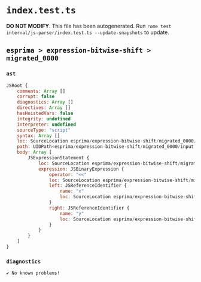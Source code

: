 # `index.test.ts`

**DO NOT MODIFY**. This file has been autogenerated. Run `rome test internal/js-parser/index.test.ts --update-snapshots` to update.

## `esprima > expression-bitwise-shift > migrated_0000`

### `ast`

```javascript
JSRoot {
	comments: Array []
	corrupt: false
	diagnostics: Array []
	directives: Array []
	hasHoistedVars: false
	integrity: undefined
	interpreter: undefined
	sourceType: "script"
	syntax: Array []
	loc: SourceLocation esprima/expression-bitwise-shift/migrated_0000/input.js 1:0-2:0
	path: UIDPath<esprima/expression-bitwise-shift/migrated_0000/input.js>
	body: Array [
		JSExpressionStatement {
			loc: SourceLocation esprima/expression-bitwise-shift/migrated_0000/input.js 1:0-1:6
			expression: JSBinaryExpression {
				operator: "<<"
				loc: SourceLocation esprima/expression-bitwise-shift/migrated_0000/input.js 1:0-1:6
				left: JSReferenceIdentifier {
					name: "x"
					loc: SourceLocation esprima/expression-bitwise-shift/migrated_0000/input.js 1:0-1:1 (x)
				}
				right: JSReferenceIdentifier {
					name: "y"
					loc: SourceLocation esprima/expression-bitwise-shift/migrated_0000/input.js 1:5-1:6 (y)
				}
			}
		}
	]
}
```

### `diagnostics`

```
✔ No known problems!

```
